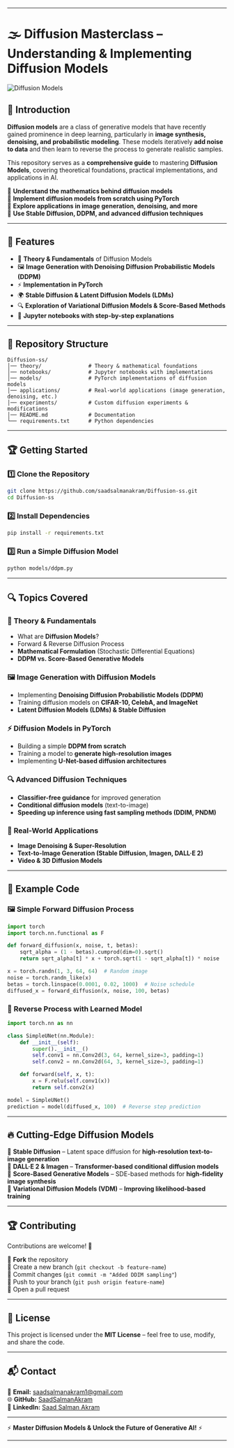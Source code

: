 
---

# 🌫️ Diffusion Masterclass – Understanding & Implementing Diffusion Models  

![Diffusion Models](https://cdn.pixabay.com/photo/2023/12/22/20/57/ai-generated-8464364_1280.jpg)  

## 📝 Introduction  

**Diffusion models** are a class of generative models that have recently gained prominence in deep learning, particularly in **image synthesis, denoising, and probabilistic modeling**. These models iteratively **add noise to data** and then learn to reverse the process to generate realistic samples.  

This repository serves as a **comprehensive guide** to mastering **Diffusion Models**, covering theoretical foundations, practical implementations, and applications in AI.  

📌 **Understand the mathematics behind diffusion models**  
📌 **Implement diffusion models from scratch using PyTorch**  
📌 **Explore applications in image generation, denoising, and more**  
📌 **Use Stable Diffusion, DDPM, and advanced diffusion techniques**  

---

## 🚀 Features  

- 📖 **Theory & Fundamentals** of Diffusion Models  
- 🖼️ **Image Generation with Denoising Diffusion Probabilistic Models (DDPM)**  
- ⚡ **Implementation in PyTorch**  
- 🌍 **Stable Diffusion & Latent Diffusion Models (LDMs)**  
- 🔍 **Exploration of Variational Diffusion Models & Score-Based Methods**  
- 📝 **Jupyter notebooks with step-by-step explanations**  

---

## 📂 Repository Structure  

```
Diffusion-ss/
│── theory/               # Theory & mathematical foundations
│── notebooks/            # Jupyter notebooks with implementations
│── models/               # PyTorch implementations of diffusion models
│── applications/         # Real-world applications (image generation, denoising, etc.)
│── experiments/          # Custom diffusion experiments & modifications
│── README.md             # Documentation
└── requirements.txt      # Python dependencies
```

---

## 🏆 Getting Started  

### 1️⃣ Clone the Repository  
```bash
git clone https://github.com/saadsalmanakram/Diffusion-ss.git
cd Diffusion-ss
```

### 2️⃣ Install Dependencies  
```bash
pip install -r requirements.txt
```

### 3️⃣ Run a Simple Diffusion Model  
```bash
python models/ddpm.py
```

---

## 🔍 Topics Covered  

### 📖 **Theory & Fundamentals**  
- What are **Diffusion Models**?  
- Forward & Reverse Diffusion Process  
- **Mathematical Formulation** (Stochastic Differential Equations)  
- **DDPM vs. Score-Based Generative Models**  

### 🖼️ **Image Generation with Diffusion Models**  
- Implementing **Denoising Diffusion Probabilistic Models (DDPM)**  
- Training diffusion models on **CIFAR-10, CelebA, and ImageNet**  
- **Latent Diffusion Models (LDMs) & Stable Diffusion**  

### ⚡ **Diffusion Models in PyTorch**  
- Building a simple **DDPM from scratch**  
- Training a model to **generate high-resolution images**  
- Implementing **U-Net-based diffusion architectures**  

### 🔍 **Advanced Diffusion Techniques**  
- **Classifier-free guidance** for improved generation  
- **Conditional diffusion models** (text-to-image)  
- **Speeding up inference using fast sampling methods (DDIM, PNDM)**  

### 🚀 **Real-World Applications**  
- **Image Denoising & Super-Resolution**  
- **Text-to-Image Generation (Stable Diffusion, Imagen, DALL·E 2)**  
- **Video & 3D Diffusion Models**  

---

## 🚀 Example Code  

### 🖼️ **Simple Forward Diffusion Process**  
```python
import torch
import torch.nn.functional as F

def forward_diffusion(x, noise, t, betas):
    sqrt_alpha = (1 - betas).cumprod(dim=0).sqrt()
    return sqrt_alpha[t] * x + torch.sqrt(1 - sqrt_alpha[t]) * noise

x = torch.randn(1, 3, 64, 64)  # Random image
noise = torch.randn_like(x)
betas = torch.linspace(0.0001, 0.02, 1000)  # Noise schedule
diffused_x = forward_diffusion(x, noise, 100, betas)
```

### 🔄 **Reverse Process with Learned Model**  
```python
import torch.nn as nn

class SimpleUNet(nn.Module):
    def __init__(self):
        super().__init__()
        self.conv1 = nn.Conv2d(3, 64, kernel_size=3, padding=1)
        self.conv2 = nn.Conv2d(64, 3, kernel_size=3, padding=1)

    def forward(self, x, t):
        x = F.relu(self.conv1(x))
        return self.conv2(x)

model = SimpleUNet()
prediction = model(diffused_x, 100)  # Reverse step prediction
```

---

## 🔥 Cutting-Edge Diffusion Models  

📌 **Stable Diffusion** – Latent space diffusion for **high-resolution text-to-image generation**  
📌 **DALL·E 2 & Imagen** – **Transformer-based conditional diffusion models**  
📌 **Score-Based Generative Models** – SDE-based methods for **high-fidelity image synthesis**  
📌 **Variational Diffusion Models (VDM)** – **Improving likelihood-based training**  

---

## 🏆 Contributing  

Contributions are welcome! 🚀  

🔹 **Fork** the repository  
🔹 Create a new branch (`git checkout -b feature-name`)  
🔹 Commit changes (`git commit -m "Added DDIM sampling"`)  
🔹 Push to your branch (`git push origin feature-name`)  
🔹 Open a pull request  

---

## 📜 License  

This project is licensed under the **MIT License** – feel free to use, modify, and share the code.  

---

## 📬 Contact  

📧 **Email:** saadsalmanakram1@gmail.com  
🌐 **GitHub:** [SaadSalmanAkram](https://github.com/saadsalmanakram)  
💼 **LinkedIn:** [Saad Salman Akram](https://www.linkedin.com/in/saadsalmanakram/)  

---

⚡ **Master Diffusion Models & Unlock the Future of Generative AI!** ⚡  

---
